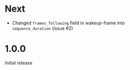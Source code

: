 Next
====
* Changed `frames_following` field in wakeup-frame into `sequence_duration` (issue #2)

1.0.0
=====
Initial release
